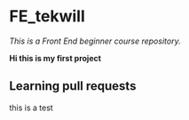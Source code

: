 # FE_tekwill
*This is a Front End beginner course repository.*

**Hi this is my first project**

## Learning pull requests
this
is
a
test